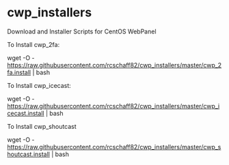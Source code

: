 # cwp_installers
Download and Installer Scripts for CentOS WebPanel

To Install cwp_2fa:

wget -O - https://raw.githubusercontent.com/rcschaff82/cwp_installers/master/cwp_2fa.install | bash

To Install cwp_icecast:

wget -O - https://raw.githubusercontent.com/rcschaff82/cwp_installers/master/cwp_icecast.install | bash

To Install cwp_shoutcast

wget -O - https://raw.githubusercontent.com/rcschaff82/cwp_installers/master/cwp_shoutcast.install | bash
